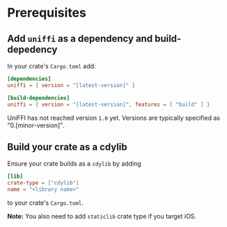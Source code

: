 # Prerequisites

## Add `uniffi` as a dependency and build-depedency

In your crate's `Cargo.toml` add:

```toml
[dependencies]
uniffi = { version = "[latest-version]" }

[build-dependencies]
uniffi = { version = "[latest-version]", features = [ "build" ] }
```

UniFFI has not reached version `1.0` yet.  Versions are typically specified as "0.[minor-version]".

## Build your crate as a cdylib

Ensure your crate builds as a `cdylib` by adding
```toml
[lib]
crate-type = ["cdylib"]
name = "<library name>"
```
to your crate's `Cargo.toml`.

**Note:** You also need to add `staticlib` crate type if you target iOS.
